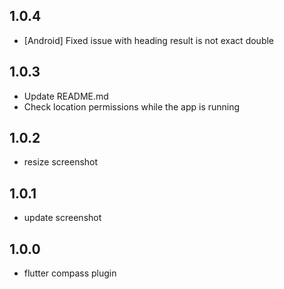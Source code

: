 


## 1.0.4

* [Android] Fixed issue with heading result is not exact double

## 1.0.3

* Update README.md
* Check location permissions while the app is running 

## 1.0.2

* resize screenshot 

## 1.0.1

* update screenshot

## 1.0.0

* flutter compass plugin


